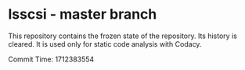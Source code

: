 # lsscsi - master branch

This repository contains the frozen state of the repository.
Its history is cleared. It is used only for static code
analysis with Codacy.

Commit Time: 1712383554